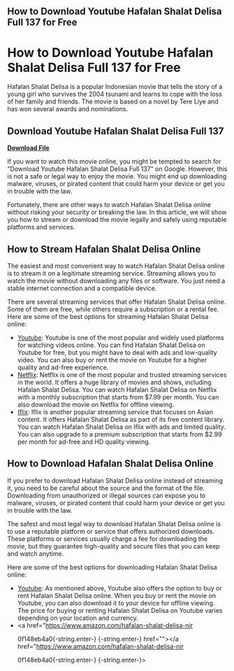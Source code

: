 ## How to Download Youtube Hafalan Shalat Delisa Full 137 for Free

 


 
# How to Download Youtube Hafalan Shalat Delisa Full 137 for Free
 
Hafalan Shalat Delisa is a popular Indonesian movie that tells the story of a young girl who survives the 2004 tsunami and learns to cope with the loss of her family and friends. The movie is based on a novel by Tere Liye and has won several awards and nominations.
 
## Download Youtube Hafalan Shalat Delisa Full 137


[**Download File**](https://searchdisvipas.blogspot.com/?download=2tMjLK)

 
If you want to watch this movie online, you might be tempted to search for "Download Youtube Hafalan Shalat Delisa Full 137" on Google. However, this is not a safe or legal way to enjoy the movie. You might end up downloading malware, viruses, or pirated content that could harm your device or get you in trouble with the law.
 
Fortunately, there are other ways to watch Hafalan Shalat Delisa online without risking your security or breaking the law. In this article, we will show you how to stream or download the movie legally and safely using reputable platforms and services.
 
## How to Stream Hafalan Shalat Delisa Online
 
The easiest and most convenient way to watch Hafalan Shalat Delisa online is to stream it on a legitimate streaming service. Streaming allows you to watch the movie without downloading any files or software. You just need a stable internet connection and a compatible device.
 
There are several streaming services that offer Hafalan Shalat Delisa online. Some of them are free, while others require a subscription or a rental fee. Here are some of the best options for streaming Hafalan Shalat Delisa online:
 
- [Youtube](https://www.youtube.com/watch?v=Z6rHlq0n8cQ): Youtube is one of the most popular and widely used platforms for watching videos online. You can find Hafalan Shalat Delisa on Youtube for free, but you might have to deal with ads and low-quality video. You can also buy or rent the movie on Youtube for a higher quality and ad-free experience.
- [Netflix](https://www.netflix.com/id/title/80182333): Netflix is one of the most popular and trusted streaming services in the world. It offers a huge library of movies and shows, including Hafalan Shalat Delisa. You can watch Hafalan Shalat Delisa on Netflix with a monthly subscription that starts from $7.99 per month. You can also download the movie on Netflix for offline viewing.
- [Iflix](https://www.iflix.com/title/movie/255837): Iflix is another popular streaming service that focuses on Asian content. It offers Hafalan Shalat Delisa as part of its free content library. You can watch Hafalan Shalat Delisa on Iflix with ads and limited quality. You can also upgrade to a premium subscription that starts from $2.99 per month for ad-free and HD quality viewing.

## How to Download Hafalan Shalat Delisa Online
 
If you prefer to download Hafalan Shalat Delisa online instead of streaming it, you need to be careful about the source and the format of the file. Downloading from unauthorized or illegal sources can expose you to malware, viruses, or pirated content that could harm your device or get you in trouble with the law.
 
The safest and most legal way to download Hafalan Shalat Delisa online is to use a reputable platform or service that offers authorized downloads. These platforms or services usually charge a fee for downloading the movie, but they guarantee high-quality and secure files that you can keep and watch anytime.
 
Here are some of the best options for downloading Hafalan Shalat Delisa online:

- [Youtube](https://www.youtube.com/watch?v=Z6rHlq0n8cQ): As mentioned above, Youtube also offers the option to buy or rent Hafalan Shalat Delisa online. When you buy or rent the movie on Youtube, you can also download it to your device for offline viewing. The price for buying or renting Hafalan Shalat Delisa on Youtube varies depending on your location and currency.
- <a href="https://www.amazon.com/hafalan-shalat-delisa-nir</p> 0f148eb4a0{-string.enter-}
{-string.enter-} href=""></a href="https://www.amazon.com/hafalan-shalat-delisa-nir</p> 0f148eb4a0{-string.enter-}
{-string.enter-}>
